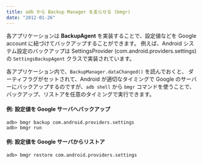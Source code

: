 ```yaml
---
title: adb から Backup Manager を走らせる (bmgr)
date: "2012-01-26"
---
```


各アプリケーションは **BackupAgent** を実装することで、設定値などを Google account に紐づけてバックアップすることができます。
例えば、Android システム設定のバックアップは SettingsProvider (com.android.providers.settings) の `SettingsBackupAgent` クラスで実装されています。

各アプリケーション内で、`BackupManager.dataChanged()` を読んでおくと、
ダーティフラグがセットされて、Android が適切なタイミングで Google のサーバーにバックアップするのですが、`adb shell` から `bmgr` コマンドを使うことで、バックアップ、リストアを任意のタイミングで実行できます。

#### 例: 設定値を Google サーバへバックアップ

```
adb> bmgr backup com.android.providers.settings
adb> bmgr run
```

#### 例: 設定値を Google サーバからリストア

```
adb> bmgr restore com.android.providers.settings
```

